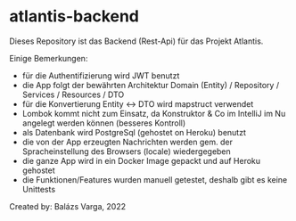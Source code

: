 # atlantis-backend

Dieses Repository ist das Backend (Rest-Api) für das Projekt Atlantis.

Einige Bemerkungen:

- für die Authentifizierung wird JWT benutzt
- die App folgt der bewährten Architektur Domain (Entity) / Repository / Services / Resources / DTO
- für die Konvertierung Entity <-> DTO wird mapstruct verwendet
- Lombok kommt nicht zum Einsatz, da Konstruktor & Co im IntelliJ im Nu angelegt werden können (besseres Kontroll)
- als Datenbank wird PostgreSql (gehostet on Heroku) benutzt
- die von der App erzeugten Nachrichten werden gem. der Spracheinstellung des Browsers (locale) wiedergegeben
- die ganze App wird in ein Docker Image gepackt und auf Heroku gehostet
- die Funktionen/Features wurden manuell getestet, deshalb gibt es keine Unittests

Created by: Balázs Varga, 2022